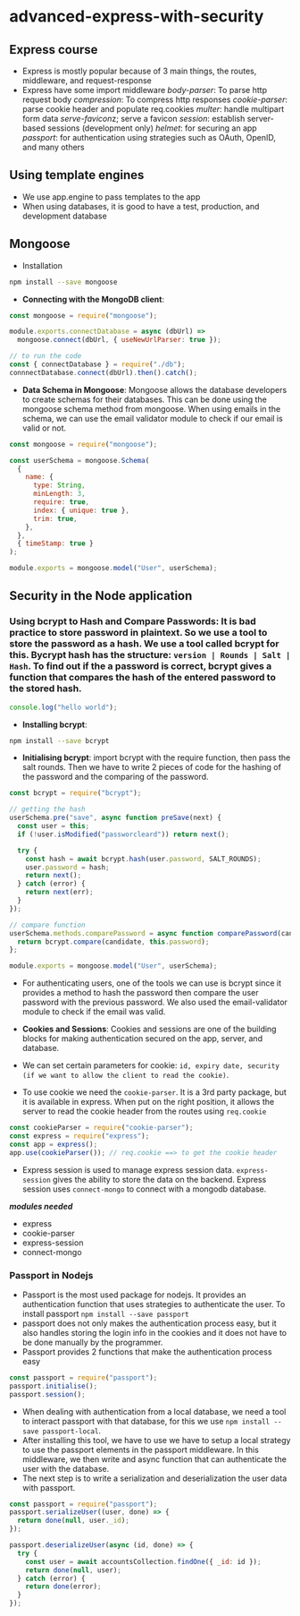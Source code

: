 # advanced-express-with-security

## Express course

- Express is mostly popular because of 3 main things, the routes, middleware, and request-response
- Express have some import middleware
  _body-parser_: To parse http request body
  _compression_: To compress http responses
  _cookie-parser_: parse cookie header and populate req.cookies
  _multer_: handle multipart form data
  *serve-favicon*z; serve a favicon
  _session_: establish server-based sessions (development only)
  _helmet_: for securing an app
  _passport_: for authentication using strategies such as OAuth, OpenID, and many others

## Using template engines

- We use app.engine to pass templates to the app
- When using databases, it is good to have a test, production, and development database

## Mongoose

- Installation

```bash
npm install --save mongoose
```

- **Connecting with the MongoDB client**:

```javascript
const mongoose = require("mongoose");

module.exports.connectDatabase = async (dbUrl) =>
  mongoose.connect(dbUrl, { useNewUrlParser: true });

// to run the code
const { connectDatabase } = require("./db");
connnectDatabase.connect(dbUrl).then().catch();
```

- **Data Schema in Mongoose**: Mongoose allows the database developers to create schemas for their databases. This can be done using the mongoose schema method from mongoose. When using emails in the schema, we can use the email validator module to check if our email is valid or not.

```javascript
const mongoose = require("mongoose");

const userSchema = mongoose.Schema(
  {
    name: {
      type: String,
      minLength: 3,
      require: true,
      index: { unique: true },
      trim: true,
    },
  },
  { timeStamp: true }
);

module.exports = mongoose.model("User", userSchema);
```

## Security in the Node application

### **Using bcrypt to Hash and Compare Passwords**: It is bad practice to store password in plaintext. So we use a tool to store the password as a hash. We use a tool called bcrypt for this. Bycrypt hash has the structure: `version | Rounds | Salt | Hash`. To find out if the a password is correct, bcrypt gives a function that compares the hash of the entered password to the stored hash.

```javascript
console.log("hello world");
```

- **Installing bcrypt**:

```bash
npm install --save bcrypt
```

- **Initialising bcrypt**: import bcrypt with the require function, then pass the salt rounds. Then we have to write 2 pieces of code for the hashing of the password and the comparing of the password.

```javascript
const bcrypt = require("bcrypt");

// getting the hash
userSchema.pre("save", async function preSave(next) {
  const user = this;
  if (!user.isModified("passworcleard")) return next();

  try {
    const hash = await bcrypt.hash(user.password, SALT_ROUNDS);
    user.password = hash;
    return next();
  } catch (error) {
    return next(err);
  }
});

// compare function
userSchema.methods.comparePassword = async function comparePassword(candidate) {
  return bcrypt.compare(candidate, this.password);
};

module.exports = mongoose.model("User", userSchema);
```

- For authenticating users, one of the tools we can use is bcrypt since it provides a method to hash the password then compare the user password with the previous password. We also used the email-validator module to check if the email was valid.

- **Cookies and Sessions**: Cookies and sessions are one of the building blocks for making authentication secured on the app, server, and database.

- We can set certain parameters for cookie: `id, expiry date, security (if we want to allow the client to read the cookie)`.
- To use cookie we need the `cookie-parser`. It is a 3rd party package, but it is available in express. When put on the right position, it allows the server to read the cookie header from the routes using `req.cookie`

```javascript
const cookieParser = require("cookie-parser");
const express = require("express");
const app = express();
app.use(cookieParser()); // req.cookie ==> to get the cookie header
```

- Express session is used to manage express session data. `express-session` gives the ability to store the data on the backend. Express session uses `connect-mongo` to connect with a mongodb database.

**_modules needed_**

- express
- cookie-parser
- express-session
- connect-mongo

### **Passport in Nodejs**

- Passport is the most used package for nodejs. It provides an authentication function that uses strategies to authenticate the user. To install passport `npm install --save passport`
- passport does not only makes the authentication process easy, but it also handles storing the login info in the cookies and it does not have to be done manually by the programmer.
- Passport provides 2 functions that make the authentication process easy

```javascript
const passport = require("passport");
passport.initialise();
passport.session();
```

- When dealing with authentication from a local database, we need a tool to interact passport with that database, for this we use `npm install --save passport-local`.
- After installing this tool, we have to use we have to setup a local strategy to use the passport elements in the passport middleware. In this middleware, we then write and async function that can authenticate the user with the database.
- The next step is to write a serialization and deserialization the user data with passport.

```javascript
const passport = require("passport");
passport.serializeUser((user, done) => {
  return done(null, user._id);
});

passport.deserializeUser(async (id, done) => {
  try {
    const user = await accountsCollection.findOne({ _id: id });
    return done(null, user);
  } catch (error) {
    return done(error);
  }
});
```

